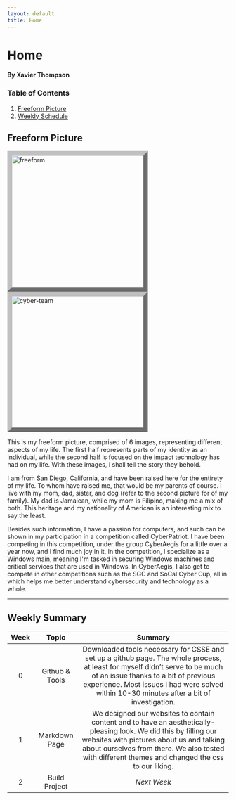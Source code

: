 ```yaml
---
layout: default
title: Home
---
```




# Home

#### **By Xavier Thompson**

### Table of Contents
1. [Freeform Picture](#freeform-picture)
2. [Weekly Schedule](#weekly-summary)

## Freeform Picture
<img align="center" style="border:10px outset silver;" src="{{site.baseurl}}/images/freeform.png" height="300px" alt="freeform"/>
<img align="center" style="border:10px outset silver;" src="{{site.baseurl}}/images/team.jpg" height="300px" alt="cyber-team"/>


This is my freeform picture, comprised of 6 images, representing different aspects of my life. The first half represents parts of my identity as an individual, while the second half is focused on the impact technology has had on my life. With these images, I shall tell the story they behold.

I am from San Diego, California, and have been raised here for the entirety of my life. To whom have raised me, that would be my parents of course. I live with my mom, dad, sister, and dog (refer to the second picture for of my family). My dad is Jamaican, while my mom is Filipino, making me a mix of both. This heritage and my nationality of American is an interesting mix to say the least. 

Besides such information, I have a passion for computers, and such can be shown in my participation in a competition called CyberPatriot. I have been competing in this competition, under the group CyberAegis for a little over a year now, and I find much joy in it. In the competition, I specialize as a Windows main, meaning I'm tasked in securing Windows machines and critical services that are used in Windows. In CyberAegis, I also get to compete in other competitions such as the SGC and SoCal Cyber Cup, all in which helps me better understand cybersecurity and technology as a whole.

---

## Weekly Summary

| **Week** |    **Topic**   |                                                                                                                             **Summary**                                                                                                                            |
|:--------:|:--------------:|:------------------------------------------------------------------------------------------------------------------------------------------------------------------------------------------------------------------------------------------------------------------:|
| 0        | Github & Tools | Downloaded tools necessary for CSSE and set up a github page. The whole process, at least for myself didn’t serve to be much of an issue thanks to a bit of previous experience. Most issues I had were solved within 10-30 minutes after a bit of investigation.  |
| 1        | Markdown Page  | We designed our websites to contain content and to have an aesthetically-pleasing look. We did this by filling our websites with pictures about us and talking about ourselves from there. We also tested with different themes and changed the css to our liking. |
| 2        | Build Project  |                                                                                                                             _Next Week_                                                                                                                            |